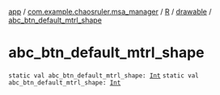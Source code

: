 [app](../../../index.md) / [com.example.chaosruler.msa_manager](../../index.md) / [R](../index.md) / [drawable](index.md) / [abc_btn_default_mtrl_shape](.)

# abc_btn_default_mtrl_shape

`static val abc_btn_default_mtrl_shape: `[`Int`](https://kotlinlang.org/api/latest/jvm/stdlib/kotlin/-int/index.html)
`static val abc_btn_default_mtrl_shape: `[`Int`](https://kotlinlang.org/api/latest/jvm/stdlib/kotlin/-int/index.html)